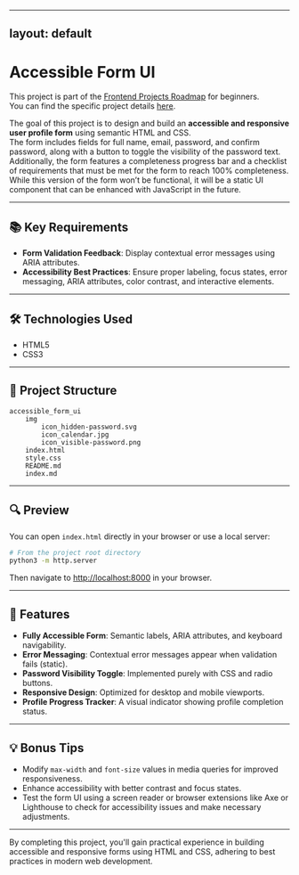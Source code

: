 <!-- START JEKYLL LAYOUT -->
---
layout: default
---
<!-- END JEKYLL LAYOUT -->
# Accessible Form UI

This project is part of the [Frontend Projects Roadmap](https://roadmap.sh/frontend/projects) for beginners.  
You can find the specific project details [here](https://roadmap.sh/projects/accessible-form-ui).

The goal of this project is to design and build an **accessible and responsive user profile form** using semantic HTML and CSS.  
The form includes fields for full name, email, password, and confirm password, along with a button to toggle the visibility of the password text.  
Additionally, the form features a completeness progress bar and a checklist of requirements that must be met for the form to reach 100% completeness.  
While this version of the form won’t be functional, it will be a static UI component that can be enhanced with JavaScript in the future.

---

## 📚 Key Requirements

- **Form Validation Feedback**: Display contextual error messages using ARIA attributes.
- **Accessibility Best Practices**: Ensure proper labeling, focus states, error messaging, ARIA attributes, color contrast, and interactive elements.

---

## 🛠️ Technologies Used

- HTML5
- CSS3 

---

## 📁 Project Structure
<!-- START PROJECT STRUCTURE -->
```
accessible_form_ui
	img
		icon_hidden-password.svg
		icon_calendar.jpg
		icon_visible-password.png
	index.html
	style.css
	README.md
	index.md

```
<!-- END PROJECT STRUCTURE -->
---

## 🔍 Preview

You can open `index.html` directly in your browser or use a local server:

```bash
# From the project root directory
python3 -m http.server
```

Then navigate to [http://localhost:8000](http://localhost:8000) in your browser.

---

## 🚀 Features

- **Fully Accessible Form**: Semantic labels, ARIA attributes, and keyboard navigability.
- **Error Messaging**: Contextual error messages appear when validation fails (static).
- **Password Visibility Toggle**: Implemented purely with CSS and radio buttons.
- **Responsive Design**: Optimized for desktop and mobile viewports.
- **Profile Progress Tracker**: A visual indicator showing profile completion status.

---

## 💡 Bonus Tips

- Modify `max-width` and `font-size` values in media queries for improved responsiveness.
- Enhance accessibility with better contrast and focus states.
- Test the form UI using a screen reader or browser extensions like Axe or Lighthouse to check for accessibility issues and make necessary adjustments.

---

By completing this project, you'll gain practical experience in building accessible and responsive forms using HTML and CSS, adhering to best practices in modern web development.